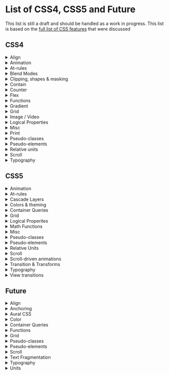 # List of CSS4, CSS5 and Future

This list is still a draft and should be handled as a work in progress.
This list is based on
the [full list of CSS features](https://docs.google.com/spreadsheets/d/1_zDofLl3nJiNAV2Cn1x-59f4NFE_p-y5_IYjIzKNK6k/edit#gid=0)
that were discussed

## CSS4

<details>
  <summary>Align</summary>

| Feature                                                                            | Notes |
|-------------------------------------------------------------------------------------|-------|
| [align-content](https://developer.mozilla.org/en-US/docs/Web/CSS/align-content)     |       |
| [align-items](https://developer.mozilla.org/en-US/docs/Web/CSS/align-items)         |       |
| [align-self](https://developer.mozilla.org/en-US/docs/Web/CSS/align-self)           |       |
| [gap](https://developer.mozilla.org/en-US/docs/Web/CSS/gap)                         |       |
| [justify-content](https://developer.mozilla.org/en-US/docs/Web/CSS/justify-content) |       |
| [justify-items](https://developer.mozilla.org/en-US/docs/Web/CSS/justify-items)     |       |
| [justify-self](https://developer.mozilla.org/en-US/docs/Web/CSS/justify-self)       |       |
| [order](https://developer.mozilla.org/en-US/docs/Web/CSS/order)                     |       |
| [place-content](https://developer.mozilla.org/en-US/docs/Web/CSS/place-content)     |       |
| [place-items](https://developer.mozilla.org/en-US/docs/Web/CSS/place-items)         |       |
| [place-self](https://developer.mozilla.org/en-US/docs/Web/CSS/place-self)           |       |
| [row-gap](https://developer.mozilla.org/en-US/docs/Web/CSS/row-gap)                 |       |

</details>

<details>
  <summary>Animation</summary>

| Feature                                                                        | Notes       |
|---------------------------------------------------------------------------------|-------------|
| Animate grid tracks                                                             | CSS feature |
| [offset](https://developer.mozilla.org/en-US/docs/Web/CSS/offset)               |             |
| [ray()](https://developer.mozilla.org/en-US/docs/Web/CSS/ray)                   |             |
| [transform-box](https://developer.mozilla.org/en-US/docs/Web/CSS/transform-box) |             |
| [will-change](https://developer.mozilla.org/en-US/docs/Web/CSS/will-change)     |             |

</details>

<details>
  <summary>At-rules</summary>

| Feature                                                                                    | Notes |
|---------------------------------------------------------------------------------------------|-------|
| [@forced-colors](https://developer.mozilla.org/en-US/docs/Web/CSS/@media/forced-colors)     |       |
| @media range-syntax                                                                         |       |
| [@supports](https://developer.mozilla.org/en-US/docs/Web/CSS/@supports)                     |       |
| [forced-color-adjust](https://developer.mozilla.org/en-US/docs/Web/CSS/forced-color-adjust) |       |

</details>

<details>
  <summary>Blend Modes</summary>

| Feature                                                                | Notes |
|-------------------------------------------------------------------------|-------|
| [isolation](https://developer.mozilla.org/en-US/docs/Web/CSS/isolation) |       |

</details>

<details>
  <summary>Clipping, shapes & masking</summary>

| Feature                                                                                        | Notes |
|-------------------------------------------------------------------------------------------------|-------|
| [circle()](https://developer.mozilla.org/en-US/docs/Web/CSS/basic-shape/circle)                 |       |
| [clip-path](https://developer.mozilla.org/en-US/docs/Web/CSS/clip-path)                         |       |
| [ellipse()](https://developer.mozilla.org/en-US/docs/Web/CSS/basic-shape/ellipse)               |       |
| [mask-mode](https://developer.mozilla.org/en-US/docs/Web/CSS/mask-mode)                         |       |
| [shape-image-threshold](https://developer.mozilla.org/en-US/docs/Web/CSS/shape-image-threshold) |       |
| [shape-margin](https://developer.mozilla.org/en-US/docs/Web/CSS/shape-margin)                   |       |
| [shape-outside](https://developer.mozilla.org/en-US/docs/Web/CSS/shape-outside)                 |       |

</details>

<details>
  <summary>Contain</summary>

| Feature                                                            | Notes |
|---------------------------------------------------------------------|-------|
| [contain](https://developer.mozilla.org/en-US/docs/Web/CSS/contain) |       |

</details>

<details>
  <summary>Counter</summary>

| Feature                                                                                              | Notes |
|-------------------------------------------------------------------------------------------------------|-------|
| [@counter-style](https://developer.mozilla.org/en-US/docs/Web/CSS/@counter-style)                     |       |
| [counter-set](https://developer.mozilla.org/en-US/docs/Web/CSS/counter-set)                           |       |
| [fallback (@counter-style)](https://developer.mozilla.org/en-US/docs/Web/CSS/@counter-style/fallback) |       |
| [suffix (@counter-style)](https://developer.mozilla.org/en-US/docs/Web/CSS/@counter-style/suffix)     |       |
| [symbols (@counter-style)](https://developer.mozilla.org/en-US/docs/Web/CSS/@counter-style/symbols)   |       |
| [symbols()](https://developer.mozilla.org/en-US/docs/Web/CSS/symbols)                                 |       |
| [system (@counter-style)](https://developer.mozilla.org/en-US/docs/Web/CSS/@counter-style/system)     |       |

</details>

<details>
  <summary>Flex</summary>

| Feature                                                                          | Notes |
|-----------------------------------------------------------------------------------|-------|
| [flex](https://developer.mozilla.org/en-US/docs/Web/CSS/flex)                     |       |
| flex_value#fr                                                                     |       |
| [flex-basis](https://developer.mozilla.org/en-US/docs/Web/CSS/flex-basis)         |       |
| [flex-direction](https://developer.mozilla.org/en-US/docs/Web/CSS/flex-direction) |       |
| [flex-flow](https://developer.mozilla.org/en-US/docs/Web/CSS/flex-flow)           |       |
| [flex-grow](https://developer.mozilla.org/en-US/docs/Web/CSS/flex-grow)           |       |
| [flex-shrink](https://developer.mozilla.org/en-US/docs/Web/CSS/flex-shrink)       |       |
| [flex-wrap](https://developer.mozilla.org/en-US/docs/Web/CSS/flex-wrap)           |       |

</details>

<details>
  <summary>Functions</summary>

| Feature                                                                               | Notes |
|----------------------------------------------------------------------------------------|-------|
| [clamp()](https://developer.mozilla.org/en-US/docs/Web/CSS/clamp)                      |       |
| [env()](https://developer.mozilla.org/en-US/docs/Web/CSS/env)                          |       |
| [fit-content](https://developer.mozilla.org/en-US/docs/Web/CSS/fit-content)            |       |
| [fit-content()](https://developer.mozilla.org/en-US/docs/Web/CSS/fit-content_function) |       |
| [max()](https://developer.mozilla.org/en-US/docs/Web/CSS/max)                          |       |
| [min()](https://developer.mozilla.org/en-US/docs/Web/CSS/min)                          |       |
| [minmax()](https://developer.mozilla.org/en-US/docs/Web/CSS/minmax)                    |       |
| [repeat()](https://developer.mozilla.org/en-US/docs/Web/CSS/repeat)                    |       |
| [var(), --*](https://developer.mozilla.org/en-US/docs/Web/CSS/var)                     |       |

</details>

<details>
  <summary>Gradient</summary>

| Feature                                                                                     | Notes |
|----------------------------------------------------------------------------------------------|-------|
| [conic-gradient()](https://developer.mozilla.org/en-US/docs/Web/CSS/gradient/conic-gradient) |       |

</details>

<details>
  <summary>Grid</summary>

| Feature                                                                                        | Notes |
|-------------------------------------------------------------------------------------------------|-------|
| [grid](https://developer.mozilla.org/en-US/docs/Web/CSS/grid)                                   |       |
| [grid-area](https://developer.mozilla.org/en-US/docs/Web/CSS/grid-area)                         |       |
| [grid-auto-columns](https://developer.mozilla.org/en-US/docs/Web/CSS/grid-auto-columns)         |       |
| [grid-auto-flow](https://developer.mozilla.org/en-US/docs/Web/CSS/grid-auto-flow)               |       |
| [grid-auto-rows](https://developer.mozilla.org/en-US/docs/Web/CSS/grid-auto-rows)               |       |
| [grid-column](https://developer.mozilla.org/en-US/docs/Web/CSS/grid-column)                     |       |
| [grid-column-end](https://developer.mozilla.org/en-US/docs/Web/CSS/grid-column-end)             |       |
| [grid-column-start](https://developer.mozilla.org/en-US/docs/Web/CSS/grid-column-start)         |       |
| [grid-row](https://developer.mozilla.org/en-US/docs/Web/CSS/grid-row)                           |       |
| [grid-row-end](https://developer.mozilla.org/en-US/docs/Web/CSS/grid-row-end)                   |       |
| [grid-row-start](https://developer.mozilla.org/en-US/docs/Web/CSS/grid-row-start)               |       |
| [grid-template](https://developer.mozilla.org/en-US/docs/Web/CSS/grid-template)                 |       |
| [grid-template-areas](https://developer.mozilla.org/en-US/docs/Web/CSS/grid-template-areas)     |       |
| [grid-template-columns](https://developer.mozilla.org/en-US/docs/Web/CSS/grid-template-columns) |       |
| [grid-template-rows](https://developer.mozilla.org/en-US/docs/Web/CSS/grid-template-rows)       |       |

</details>

<details>
  <summary>Image / Video</summary>

| Feature                                                                               | Notes |
|----------------------------------------------------------------------------------------|-------|
| [aspect-ratio](https://developer.mozilla.org/en-US/docs/Web/CSS/aspect-ratio)          |       |
| [cross-fade()](https://developer.mozilla.org/en-US/docs/Web/CSS/cross-fade)            |       |
| [image-orientation](https://developer.mozilla.org/en-US/docs/Web/CSS/image-orientation) |       |
| [image-resolution](https://developer.mozilla.org/en-US/docs/Web/CSS/image-resolution)  |       |
| [image-set()](https://developer.mozilla.org/en-US/docs/Web/CSS/image/image-set)        |       |

</details>

<details>
  <summary>Logical Properties</summary>

| Feature                                                                                                  | Notes       |
|-----------------------------------------------------------------------------------------------------------|-------------|
| [block-size](https://developer.mozilla.org/en-US/docs/Web/CSS/block-size)                                 |             |
| [border-block](https://developer.mozilla.org/en-US/docs/Web/CSS/border-block)                             |             |
| [border-block-color](https://developer.mozilla.org/en-US/docs/Web/CSS/border-block-color)                 |             |
| [border-block-end](https://developer.mozilla.org/en-US/docs/Web/CSS/border-block-end)                     |             |
| [border-block-end-color](https://developer.mozilla.org/en-US/docs/Web/CSS/border-block-end-color)         |             |
| [border-block-end-style](https://developer.mozilla.org/en-US/docs/Web/CSS/border-block-end-style)         |             |
| [border-block-end-width](https://developer.mozilla.org/en-US/docs/Web/CSS/border-block-end-width)         |             |
| [border-block-start](https://developer.mozilla.org/en-US/docs/Web/CSS/border-block-start)                 |             |
| [border-block-start-color](https://developer.mozilla.org/en-US/docs/Web/CSS/border-block-start-color)     |             |
| [border-block-start-style](https://developer.mozilla.org/en-US/docs/Web/CSS/border-block-start-style)     |             |
| [border-block-start-width](https://developer.mozilla.org/en-US/docs/Web/CSS/border-block-start-width)     |             |
| [border-block-style](https://developer.mozilla.org/en-US/docs/Web/CSS/border-block-style)                 |             |
| [border-block-width](https://developer.mozilla.org/en-US/docs/Web/CSS/border-block-width)                 |             |
| [border-end-end-radius](https://developer.mozilla.org/en-US/docs/Web/CSS/border-end-end-radius)           |             |
| [border-end-start-radius](https://developer.mozilla.org/en-US/docs/Web/CSS/border-end-start-radius)       |             |
| [border-inline](https://developer.mozilla.org/en-US/docs/Web/CSS/border-inline)                           |             |
| [border-inline-color](https://developer.mozilla.org/en-US/docs/Web/CSS/border-inline-color)               |             |
| [border-inline-end](https://developer.mozilla.org/en-US/docs/Web/CSS/border-inline-end)                   |             |
| [border-inline-end-color](https://developer.mozilla.org/en-US/docs/Web/CSS/border-inline-end-color)       |             |
| [border-inline-end-style](https://developer.mozilla.org/en-US/docs/Web/CSS/border-inline-end-style)       |             |
| [border-inline-end-width](https://developer.mozilla.org/en-US/docs/Web/CSS/border-inline-end-width)       |             |
| [border-inline-start](https://developer.mozilla.org/en-US/docs/Web/CSS/border-inline-start)               |             |
| [border-inline-start-color](https://developer.mozilla.org/en-US/docs/Web/CSS/border-inline-start-color)   |             |
| [border-inline-start-style](https://developer.mozilla.org/en-US/docs/Web/CSS/border-inline-start-style)   |             |
| [border-inline-start-width](https://developer.mozilla.org/en-US/docs/Web/CSS/border-inline-start-width)   |             |
| [border-inline-style](https://developer.mozilla.org/en-US/docs/Web/CSS/border-inline-style)               |             |
| [border-inline-width](https://developer.mozilla.org/en-US/docs/Web/CSS/border-inline-width)               |             |
| [border-start-end-radius](https://developer.mozilla.org/en-US/docs/Web/CSS/border-start-end-radius)       |             |
| [border-start-start-radius](https://developer.mozilla.org/en-US/docs/Web/CSS/border-start-start-radius)   |             |
| [float](https://developer.mozilla.org/en-US/docs/Web/CSS/float)                                           | start / end |
| [inline-size](https://developer.mozilla.org/en-US/docs/Web/CSS/inline-size)                               |             |
| [margin-block](https://developer.mozilla.org/en-US/docs/Web/CSS/margin-block)                             |             |
| [margin-block-end](https://developer.mozilla.org/en-US/docs/Web/CSS/margin-block-end)                     |             |
| [margin-block-start](https://developer.mozilla.org/en-US/docs/Web/CSS/margin-block-start)                 |             |
| [margin-inline](https://developer.mozilla.org/en-US/docs/Web/CSS/margin-inline)                           |             |
| [margin-inline-end](https://developer.mozilla.org/en-US/docs/Web/CSS/margin-inline-end)                   |             |
| [margin-inline-start](https://developer.mozilla.org/en-US/docs/Web/CSS/margin-inline-start)               |             |
| [max-block-size](https://developer.mozilla.org/en-US/docs/Web/CSS/max-block-size)                         |             |
| [max-inline-size](https://developer.mozilla.org/en-US/docs/Web/CSS/max-inline-size)                       |             |
| [min-block-size](https://developer.mozilla.org/en-US/docs/Web/CSS/min-block-size)                         |             |
| [min-inline-size](https://developer.mozilla.org/en-US/docs/Web/CSS/min-inline-size)                       |             |
| [overflow-block](https://developer.mozilla.org/en-US/docs/Web/CSS/overflow-block)                         |             |
| [overflow-inline](https://developer.mozilla.org/en-US/docs/Web/CSS/overflow-inline)                       |             |
| [overscroll-behavior-block](https://developer.mozilla.org/en-US/docs/Web/CSS/overscroll-behavior-block)   |             |
| [overscroll-behavior-inline](https://developer.mozilla.org/en-US/docs/Web/CSS/overscroll-behavior-inline) |             |
| [padding-block](https://developer.mozilla.org/en-US/docs/Web/CSS/padding-block)                           |             |
| [padding-block-end](https://developer.mozilla.org/en-US/docs/Web/CSS/padding-block-end)                   |             |
| [padding-block-start](https://developer.mozilla.org/en-US/docs/Web/CSS/padding-block-start)               |             |
| [padding-inline](https://developer.mozilla.org/en-US/docs/Web/CSS/padding-inline)                         |             |
| [padding-inline-end](https://developer.mozilla.org/en-US/docs/Web/CSS/padding-inline-end)                 |             |
| [padding-inline-start](https://developer.mozilla.org/en-US/docs/Web/CSS/padding-inline-start)             |             |
| [text-align](https://developer.mozilla.org/en-US/docs/Web/CSS/text-align)                                 | start / end |
| [writing-mode](https://developer.mozilla.org/en-US/docs/Web/CSS/writing-mode)                             |             |

</details>

<details>
  <summary>Misc</summary>

| Feature                                                                      | Notes |
|-------------------------------------------------------------------------------|-------|
| [all](https://developer.mozilla.org/en-US/docs/Web/CSS/all)                   |       |
| caret                                                                         |       |
| [caret-color](https://developer.mozilla.org/en-US/docs/Web/CSS/caret-color)   |       |
| caret-shape                                                                   |       |
| [touch-action](https://developer.mozilla.org/en-US/docs/Web/CSS/touch-action) |       |
| [unset](https://developer.mozilla.org/en-US/docs/Web/CSS/unset)               |       |
| [user-select](https://developer.mozilla.org/en-US/docs/Web/CSS/user-select)   |       |
| [revert](https://developer.mozilla.org/en-US/docs/Web/CSS/revert)             |       |

</details>

<details>
  <summary>Print</summary>

| Feature                                                                                            | Notes |
|-----------------------------------------------------------------------------------------------------|-------|
| [page-orientation (@page)](https://developer.mozilla.org/en-US/docs/Web/CSS/@page/page-orientation) |       |
| [print-color-adjust](https://developer.mozilla.org/en-US/docs/Web/CSS/print-color-adjust)           |       |

</details>

<details>
  <summary>Pseudo-classes</summary>

| Feature                                                                          | Notes |
|-----------------------------------------------------------------------------------|-------|
| [:current](https://developer.mozilla.org/en-US/docs/Web/CSS/:current)             |       |
| [:defined](https://developer.mozilla.org/en-US/docs/Web/CSS/:defined)             |       |
| [:dir](https://developer.mozilla.org/en-US/docs/Web/CSS/:dir)                     |       |
| [:focus-visible](https://developer.mozilla.org/en-US/docs/Web/CSS/:focus-visible) |       |
| [:focus-within](https://developer.mozilla.org/en-US/docs/Web/CSS/:focus-within)   |       |
| [:fullscreen](https://developer.mozilla.org/en-US/docs/Web/CSS/:fullscreen)       |       |
| [:future](https://developer.mozilla.org/en-US/docs/Web/CSS/:future)               |       |
| [:host-context()](https://developer.mozilla.org/en-US/docs/Web/CSS/:host-context) |       |
| [:host()](https://developer.mozilla.org/en-US/docs/Web/CSS/:host_function)        |       |
| [:paused](https://developer.mozilla.org/en-US/docs/Web/CSS/:paused)               |       |
| [:playing](https://developer.mozilla.org/en-US/docs/Web/CSS/:playing)             |       |
| [:user-invalid](https://developer.mozilla.org/en-US/docs/Web/CSS/:user-invalid)   |       |
| [:user-valid](https://developer.mozilla.org/en-US/docs/Web/CSS/:user-valid)       |       |

</details>

<details>
  <summary>Pseudo-elements</summary>

| Feature                                                                      | Notes |
|-------------------------------------------------------------------------------|-------|
| [::backdrop](https://developer.mozilla.org/en-US/docs/Web/CSS/::backdrop)     |       |
| [::cue](https://developer.mozilla.org/en-US/docs/Web/CSS/::cue)               |       |
| [::cue-region](https://developer.mozilla.org/en-US/docs/Web/CSS/::cue-region) |       |
| [::part](https://developer.mozilla.org/en-US/docs/Web/CSS/::part)             |       |
| [::slotted](https://developer.mozilla.org/en-US/docs/Web/CSS/::slotted)       |       |

</details>

<details>
  <summary>Relative units</summary>

| Feature                                                                                                       | Notes |
|----------------------------------------------------------------------------------------------------------------|-------|
| [length#vb](https://developer.mozilla.org/en-US/docs/Web/CSS/length#relative_length_units_based_on_viewport)   |       |
| [length#vh](https://developer.mozilla.org/en-US/docs/Web/CSS/length#relative_length_units_based_on_viewport)   |       |
| [length#vi](https://developer.mozilla.org/en-US/docs/Web/CSS/length#relative_length_units_based_on_viewport)   |       |
| [length#vmax](https://developer.mozilla.org/en-US/docs/Web/CSS/length#relative_length_units_based_on_viewport) |       |
| [length#vmin](https://developer.mozilla.org/en-US/docs/Web/CSS/length#relative_length_units_based_on_viewport) |       |
| [length#vw](https://developer.mozilla.org/en-US/docs/Web/CSS/length#relative_length_units_based_on_viewport)   |       |

</details>

<details>
  <summary>Scroll</summary>

| Feature                                                                                                    | Notes |
|-------------------------------------------------------------------------------------------------------------|-------|
| [overflow-anchor](https://developer.mozilla.org/en-US/docs/Web/CSS/overflow-anchor)                         |       |
| [overscroll-behavior](https://developer.mozilla.org/en-US/docs/Web/CSS/overscroll-behavior)                 |       |
| [overscroll-behavior-x](https://developer.mozilla.org/en-US/docs/Web/CSS/overscroll-behavior-x)             |       |
| [overscroll-behavior-y](https://developer.mozilla.org/en-US/docs/Web/CSS/overscroll-behavior-y)             |       |
| [scroll-behavior](https://developer.mozilla.org/en-US/docs/Web/CSS/scroll-behavior)                         |       |
| [scroll-margin](https://developer.mozilla.org/en-US/docs/Web/CSS/scroll-margin)                             |       |
| [scroll-margin-block](https://developer.mozilla.org/en-US/docs/Web/CSS/scroll-margin-block)                 |       |
| [scroll-margin-block-end](https://developer.mozilla.org/en-US/docs/Web/CSS/scroll-margin-block-end)         |       |
| [scroll-margin-block-start](https://developer.mozilla.org/en-US/docs/Web/CSS/scroll-margin-block-start)     |       |
| [scroll-margin-bottom](https://developer.mozilla.org/en-US/docs/Web/CSS/scroll-margin-bottom)               |       |
| [scroll-margin-inline](https://developer.mozilla.org/en-US/docs/Web/CSS/scroll-margin-inline)               |       |
| [scroll-margin-inline-end](https://developer.mozilla.org/en-US/docs/Web/CSS/scroll-margin-inline-end)       |       |
| [scroll-margin-inline-start](https://developer.mozilla.org/en-US/docs/Web/CSS/scroll-margin-inline-start)   |       |
| [scroll-margin-left](https://developer.mozilla.org/en-US/docs/Web/CSS/scroll-margin-left)                   |       |
| [scroll-margin-right](https://developer.mozilla.org/en-US/docs/Web/CSS/scroll-margin-right)                 |       |
| [scroll-margin-top](https://developer.mozilla.org/en-US/docs/Web/CSS/scroll-margin-top)                     |       |
| [scroll-padding](https://developer.mozilla.org/en-US/docs/Web/CSS/scroll-padding)                           |       |
| [scroll-padding-block](https://developer.mozilla.org/en-US/docs/Web/CSS/scroll-padding-block)               |       |
| [scroll-padding-block-end](https://developer.mozilla.org/en-US/docs/Web/CSS/scroll-padding-block-end)       |       |
| [scroll-padding-block-start](https://developer.mozilla.org/en-US/docs/Web/CSS/scroll-padding-block-start)   |       |
| [scroll-padding-bottom](https://developer.mozilla.org/en-US/docs/Web/CSS/scroll-padding-bottom)             |       |
| [scroll-padding-inline](https://developer.mozilla.org/en-US/docs/Web/CSS/scroll-padding-inline)             |       |
| [scroll-padding-inline-end](https://developer.mozilla.org/en-US/docs/Web/CSS/scroll-padding-inline-end)     |       |
| [scroll-padding-inline-start](https://developer.mozilla.org/en-US/docs/Web/CSS/scroll-padding-inline-start) |       |
| [scroll-padding-left](https://developer.mozilla.org/en-US/docs/Web/CSS/scroll-padding-left)                 |       |
| [scroll-padding-right](https://developer.mozilla.org/en-US/docs/Web/CSS/scroll-padding-right)               |       |
| [scroll-padding-top](https://developer.mozilla.org/en-US/docs/Web/CSS/scroll-padding-top)                   |       |
| [scroll-snap-align](https://developer.mozilla.org/en-US/docs/Web/CSS/scroll-snap-align)                     |       |
| [scroll-snap-stop](https://developer.mozilla.org/en-US/docs/Web/CSS/scroll-snap-stop)                       |       |
| [scroll-snap-type](https://developer.mozilla.org/en-US/docs/Web/CSS/scroll-snap-type)                       |       |

</details>


<details>
  <summary>Typography</summary>

| Feature                                                                                                                  | Notes |
|---------------------------------------------------------------------------------------------------------------------------|-------|
| @annotation                                                                                                               |       |
| @character-variant                                                                                                        |       |
| [@font-feature-values](https://developer.mozilla.org/en-US/docs/Web/CSS/@font-feature-values)                             |       |
| [@font-palette-values](https://developer.mozilla.org/en-US/docs/Web/CSS/@font-palette-values)                             |       |
| @ornaments                                                                                                                |       |
| @styleset                                                                                                                 |       |
| @stylistic                                                                                                                |       |
| @swash                                                                                                                    |       |
| [-webkit-line-clamp](https://developer.mozilla.org/en-US/docs/Web/CSS/-webkit-line-clamp)                                 |       |
| annotation()                                                                                                              |       |
| [base-palette (@font-palette-values)](https://developer.mozilla.org/en-US/docs/Web/CSS/@font-palette-values/base-palette) |       |
| character-variant()                                                                                                       |       |
| [local()](https://developer.mozilla.org/en-US/docs/Web/CSS/@font-face)                                                    |       |
| [font-family (@font-palette-values)](https://developer.mozilla.org/en-US/docs/Web/CSS/@font-palette-values)               |       |
| [font-optical-sizing](https://developer.mozilla.org/en-US/docs/Web/CSS/font-optical-sizing)                               |       |
| [font-palette](https://developer.mozilla.org/en-US/docs/Web/CSS/font-palette)                                             |       |
| [font-synthesis](https://developer.mozilla.org/en-US/docs/Web/CSS/font-synthesis)                                         |       |
| [font-synthesis-small-caps](https://developer.mozilla.org/en-US/docs/Web/CSS/font-synthesis-small-caps)                   |       |
| [font-synthesis-style](https://developer.mozilla.org/en-US/docs/Web/CSS/font-synthesis-style)                             |       |
| [font-synthesis-weight](https://developer.mozilla.org/en-US/docs/Web/CSS/font-synthesis-weight)                           |       |
| [font-variant](https://developer.mozilla.org/en-US/docs/Web/CSS/font-variant)                                             |       |
| [font-variant (@font-face)](https://developer.mozilla.org/en-US/docs/Web/CSS/@font-face)                                  |       |
| [font-variant-alternates](https://developer.mozilla.org/en-US/docs/Web/CSS/font-variant-alternates)                       |       |
| [font-variant-caps](https://developer.mozilla.org/en-US/docs/Web/CSS/font-variant-caps)                                   |       |
| [font-variant-east-asian](https://developer.mozilla.org/en-US/docs/Web/CSS/font-variant-east-asian)                       |       |
| [font-variant-emoji](https://developer.mozilla.org/en-US/docs/Web/CSS/font-variant-emoji)                                 |       |
| [font-variant-ligatures](https://developer.mozilla.org/en-US/docs/Web/CSS/font-variant-ligatures)                         |       |
| [font-variant-numeric](https://developer.mozilla.org/en-US/docs/Web/CSS/font-variant-numeric)                             |       |
| [font-variant-position](https://developer.mozilla.org/en-US/docs/Web/CSS/font-variant-position)                           |       |
| [font-variation-settings](https://developer.mozilla.org/en-US/docs/Web/CSS/font-variation-settings)                       |       |
| [font-variation-settings (@font-face)](https://developer.mozilla.org/en-US/docs/Web/CSS/@font-face)                       |       |
| [hanging-punctuation](https://developer.mozilla.org/en-US/docs/Web/CSS/hanging-punctuation)                               |       |
| [hyphens](https://developer.mozilla.org/en-US/docs/Web/CSS/hyphens)                                                       |       |
| [line-gap-override (@font-face)](https://developer.mozilla.org/en-US/docs/Web/CSS/@font-face)                             |       |
| styleset()                                                                                                                |       |
| stylistic()                                                                                                               |       |
| swash()                                                                                                                   |       |
| [text-combine-upright](https://developer.mozilla.org/en-US/docs/Web/CSS/text-combine-upright)                             |       |
| [text-decoration-color](https://developer.mozilla.org/en-US/docs/Web/CSS/text-decoration-color)                           |       |
| [text-decoration-line](https://developer.mozilla.org/en-US/docs/Web/CSS/text-decoration-line)                             |       |
| [text-decoration-skip](https://developer.mozilla.org/en-US/docs/Web/CSS/text-decoration-skip)                             |       |
| [text-decoration-skip-ink](https://developer.mozilla.org/en-US/docs/Web/CSS/text-decoration-skip-ink)                     |       |
| [text-decoration-style](https://developer.mozilla.org/en-US/docs/Web/CSS/text-decoration-style)                           |       |
| [text-decoration-thickness](https://developer.mozilla.org/en-US/docs/Web/CSS/text-decoration-thickness)                   |       |
| [text-emphasis](https://developer.mozilla.org/en-US/docs/Web/CSS/text-emphasis)                                           |       |
| [text-emphasis-color](https://developer.mozilla.org/en-US/docs/Web/CSS/text-emphasis-color)                               |       |
| [text-emphasis-position](https://developer.mozilla.org/en-US/docs/Web/CSS/text-emphasis-position)                         |       |
| [text-emphasis-style](https://developer.mozilla.org/en-US/docs/Web/CSS/text-emphasis-style)                               |       |
| [text-orientation](https://developer.mozilla.org/en-US/docs/Web/CSS/text-orientation)                                     |       |
| [text-underline-offset](https://developer.mozilla.org/en-US/docs/Web/CSS/text-underline-offset)                           |       |
| [text-underline-position](https://developer.mozilla.org/en-US/docs/Web/CSS/text-underline-position)                       |       |
| ornaments()                                                                                                               |       |

</details>

## CSS5

<details>
  <summary>Animation</summary>

| Feature                                                                                        | Notes |
|-------------------------------------------------------------------------------------------------|-------|
| [animation-composition](https://developer.mozilla.org/en-US/docs/Web/CSS/animation-composition) |       |
| [offset-anchor](https://developer.mozilla.org/en-US/docs/Web/CSS/offset-anchor)                 |       |
| [offset-distance](https://developer.mozilla.org/en-US/docs/Web/CSS/offset-distance)             |       |
| [offset-path](https://developer.mozilla.org/en-US/docs/Web/CSS/offset-path)                     |       |
| [offset-position](https://developer.mozilla.org/en-US/docs/Web/CSS/offset-position)             |       |
| [offset-rotate](https://developer.mozilla.org/en-US/docs/Web/CSS/offset-rotate)                 |       |

</details>

<details>
  <summary>At-rules</summary>

| Feature                                                                                                                        | Notes |
|---------------------------------------------------------------------------------------------------------------------------------|-------|
| @custom-media                                                                                                                   |       |
| [@layer](https://developer.mozilla.org/en-US/docs/Web/CSS/@layer)                                                               |       |
| [@scope](https://developer.mozilla.org/en-US/docs/Web/CSS/@scope)                                                               |       |
| [@scope :scope](https://developer.mozilla.org/en-US/docs/Web/CSS/:scope)                                                        |       |
| [@starting-style](https://developer.mozilla.org/en-US/docs/Web/CSS/@starting-style)                                             |       |
| [@supports selector()](https://developer.mozilla.org/en-US/docs/Web/CSS/@supports)                                              |       |
| [override-colors (@font-palette-values)](https://developer.mozilla.org/en-US/docs/Web/CSS/@font-palette-values/override-colors) |       |
| [syntax (@property)](https://developer.mozilla.org/en-US/docs/Web/CSS/@property)                                                |       |

</details>

<details>
  <summary>Cascade Layers</summary>

| Feature                                                                      | Notes |
|-------------------------------------------------------------------------------|-------|
| [layer()](https://developer.mozilla.org/en-US/docs/Web/CSS/@layer)            |       |
| [layer() (@import)](https://developer.mozilla.org/en-US/docs/Web/CSS/@layer)  |       |
| [revert-layer](https://developer.mozilla.org/en-US/docs/Web/CSS/revert-layer) |       |

</details>

<details>
  <summary>Colors & theming</summary>

| Feature                                                                                                                                    | Notes |
|---------------------------------------------------------------------------------------------------------------------------------------------|-------|
| [accent-color](https://developer.mozilla.org/en-US/docs/Web/CSS/accent-color)                                                               |       |
| [color-scheme](https://developer.mozilla.org/en-US/docs/Web/CSS/color-scheme)                                                               |       |
| [color-mix()](https://developer.mozilla.org/en-US/docs/Web/CSS/color_value/color-mix)                                                       |       |
| [color() - display-p3, rec2020, a98, prophoto, xyz, xyz-d50, xyz-d65](https://developer.mozilla.org/en-US/docs/Web/CSS/color_value/color)   |       |
| [color(from ...) - relative color syntax](https://developer.mozilla.org/en-US/docs/Web/CSS/color_value/color)                               |       |
| [Hue interpolation (gradients "in" syntax, "hue longer" syntax)](https://developer.mozilla.org/en-US/docs/Web/CSS/hue-interpolation-method) |       |
| [hwb()](https://developer.mozilla.org/en-US/docs/Web/CSS/color_value/hwb)                                                                   |       |
| [oklab()](https://developer.mozilla.org/en-US/docs/Web/CSS/color_value/oklab)                                                               |       |
| [oklch()](https://developer.mozilla.org/en-US/docs/Web/CSS/color_value/oklch)                                                               |       |
| [lab()](https://developer.mozilla.org/en-US/docs/Web/CSS/color_value/lab)                                                                   |       |
| [lch()](https://developer.mozilla.org/en-US/docs/Web/CSS/color_value/lch)                                                                   |       |

</details>

<details>
  <summary>Container Queries</summary>

| Feature                                                                                                                                                   | Notes |
|------------------------------------------------------------------------------------------------------------------------------------------------------------|-------|
| [length#cqw, cqi, cqb, cqh, cqmax, cqmin](https://developer.mozilla.org/en-US/docs/Web/CSS/CSS_containment/Container_queries#container_query_length_units) |       |
| [contain-intrinsic-block-size](https://developer.mozilla.org/en-US/docs/Web/CSS/contain-intrinsic-block-size)                                              |       |
| [contain-intrinsic-height](https://developer.mozilla.org/en-US/docs/Web/CSS/contain-intrinsic-height)                                                      |       |
| [contain-intrinsic-inline-size](https://developer.mozilla.org/en-US/docs/Web/CSS/contain-intrinsic-inline-size)                                            |       |
| [contain-intrinsic-size](https://developer.mozilla.org/en-US/docs/Web/CSS/contain-intrinsic-size)                                                          |       |
| [contain-intrinsic-width](https://developer.mozilla.org/en-US/docs/Web/CSS/contain-intrinsic-width)                                                        |       |
| [container](https://developer.mozilla.org/en-US/docs/Web/CSS/container)                                                                                    |       |
| [container-name](https://developer.mozilla.org/en-US/docs/Web/CSS/container-name)                                                                          |       |
| [container-type](https://developer.mozilla.org/en-US/docs/Web/CSS/container-type)                                                                          |       |

</details>

<details>
  <summary>Grid</summary>

| Feature                                                                            | Notes |
|-------------------------------------------------------------------------------------|-------|
| [Subgrid](https://developer.mozilla.org/en-US/docs/Web/CSS/CSS_grid_layout/Subgrid) |       |

</details>

<details>
  <summary>Logical Properites</summary>

| Feature                                                                                  | Notes |
|-------------------------------------------------------------------------------------------|-------|
| [inset](https://developer.mozilla.org/en-US/docs/Web/CSS/inset)                           |       |
| [inset-block](https://developer.mozilla.org/en-US/docs/Web/CSS/inset-block)               |       |
| [inset-block-end](https://developer.mozilla.org/en-US/docs/Web/CSS/inset-block-end)       |       |
| [inset-block-start](https://developer.mozilla.org/en-US/docs/Web/CSS/inset-block-start)   |       |
| [inset-inline](https://developer.mozilla.org/en-US/docs/Web/CSS/inset-inline)             |       |
| [inset-inline-end](https://developer.mozilla.org/en-US/docs/Web/CSS/inset-inline-end)     |       |
| [inset-inline-start](https://developer.mozilla.org/en-US/docs/Web/CSS/inset-inline-start) |       |

</details>

<details>
  <summary>Math Functions</summary>

| Feature                                                          | Notes |
|-------------------------------------------------------------------|-------|
| [abs()](https://developer.mozilla.org/en-US/docs/Web/CSS/abs)     |       |
| [acos()](https://developer.mozilla.org/en-US/docs/Web/CSS/acos)   |       |
| [asin()](https://developer.mozilla.org/en-US/docs/Web/CSS/asin)   |       |
| [atan()](https://developer.mozilla.org/en-US/docs/Web/CSS/atan)   |       |
| [atan2()](https://developer.mozilla.org/en-US/docs/Web/CSS/atan2) |       |
| [cos()](https://developer.mozilla.org/en-US/docs/Web/CSS/cos)     |       |
| [exp()](https://developer.mozilla.org/en-US/docs/Web/CSS/exp)     |       |
| [hypot()](https://developer.mozilla.org/en-US/docs/Web/CSS/hypot) |       |
| [log()](https://developer.mozilla.org/en-US/docs/Web/CSS/log)     |       |
| [mod()](https://developer.mozilla.org/en-US/docs/Web/CSS/mod)     |       |
| [pow()](https://developer.mozilla.org/en-US/docs/Web/CSS/pow)     |       |
| [rem()](https://developer.mozilla.org/en-US/docs/Web/CSS/rem)     |       |
| [round()](https://developer.mozilla.org/en-US/docs/Web/CSS/round) |       |
| [sin()](https://developer.mozilla.org/en-US/docs/Web/CSS/sin)     |       |
| [sign()](https://developer.mozilla.org/en-US/docs/Web/CSS/sign)   |       |
| [sqrt()](https://developer.mozilla.org/en-US/docs/Web/CSS/sqrt)   |       |
| [tan()](https://developer.mozilla.org/en-US/docs/Web/CSS/tan)     |       |

</details>

<details>
  <summary>Misc</summary>

| Feature                                                                                    | Notes |
|---------------------------------------------------------------------------------------------|-------|
| [Nesting](https://developer.mozilla.org/en-US/docs/Web/CSS/CSS_nesting/Using_CSS_nesting)   |       |

</details>


<details>
  <summary>Pseudo-classes</summary>

| Feature                                                                                                  | Notes |
|-----------------------------------------------------------------------------------------------------------|-------|
| [:has()](https://developer.mozilla.org/en-US/docs/Web/CSS/:has)                                           |       |
| [:is()](https://developer.mozilla.org/en-US/docs/Web/CSS/:is)                                             |       |
| [:nth-child(An+B [of S]?)](https://developer.mozilla.org/en-US/docs/Web/CSS/:nth-child#using_of_selector) |       |
| [:picture-in-picture](https://developer.mozilla.org/en-US/docs/Web/CSS/:picture-in-picture)               |       |
| [:popover-open](https://developer.mozilla.org/en-US/docs/Web/CSS/:popover-open)                           |       |
| [:where()](https://developer.mozilla.org/en-US/docs/Web/CSS/:where)                                       |       |

</details>

<details>
  <summary>Pseudo-elements</summary>

| Feature                                                                              | Notes |
|---------------------------------------------------------------------------------------|-------|
| [::grammar-error](https://developer.mozilla.org/en-US/docs/Web/CSS/::grammar-error)   |       |
| [::marker](https://developer.mozilla.org/en-US/docs/Web/CSS/::marker)                 |       |
| [::spelling-error](https://developer.mozilla.org/en-US/docs/Web/CSS/::spelling-error) |       |

</details>

<details>
  <summary>Relative Units</summary>

| Feature                                                                                                                                   | Notes |
|--------------------------------------------------------------------------------------------------------------------------------------------|-------|
| [Dynamic Viewport Units (dvh, lvh & svh)](https://developer.mozilla.org/en-US/docs/Web/CSS/length#relative_length_units_based_on_viewport) |       |
| [length#cap](https://developer.mozilla.org/en-US/docs/Web/CSS/length#cap)                                                                  |       |
| [length#ex, length#rex](https://developer.mozilla.org/en-US/docs/Web/CSS/length#ex)                                                        |       |
| [length#ic, length#ric](https://developer.mozilla.org/en-US/docs/Web/CSS/length#ic)                                                        |       |
| [length#lh, length#rlh](https://developer.mozilla.org/en-US/docs/Web/CSS/length#lh)                                                        |       |

</details>

<details>
  <summary>Scroll</summary>

| Feature                                                                                      | Notes      |
|-----------------------------------------------------------------------------------------------|------------|
| [content-visibility](https://developer.mozilla.org/en-US/docs/Web/CSS/content-visibility)     |            |
| [overflow](https://developer.mozilla.org/en-US/docs/Web/CSS/overflow)                         | clip value |
| [overflow-clip-margin](https://developer.mozilla.org/en-US/docs/Web/CSS/overflow-clip-margin) |            |
| [scrollbar-color](https://developer.mozilla.org/en-US/docs/Web/CSS/scrollbar-color)           |            |
| [scrollbar-gutter](https://developer.mozilla.org/en-US/docs/Web/CSS/scrollbar-gutter)         |            |
| [scrollbar-width](https://developer.mozilla.org/en-US/docs/Web/CSS/scrollbar-width)           |            |

</details>

<details>
  <summary>Scroll-driven animations</summary>

| Feature                                                                                        | Notes |
|-------------------------------------------------------------------------------------------------|-------|
| [animation-range](https://developer.mozilla.org/en-US/docs/Web/CSS/animation-range)             |       |
| [animation-range-end](https://developer.mozilla.org/en-US/docs/Web/CSS/animation-range-end)     |       |
| [animation-range-start](https://developer.mozilla.org/en-US/docs/Web/CSS/animation-range-start) |       |
| [animation-timeline](https://developer.mozilla.org/en-US/docs/Web/CSS/animation-timeline)       |       |
| [scroll-timeline](https://developer.mozilla.org/en-US/docs/Web/CSS/scroll-timeline)             |       |
| [scroll-timeline-axis](https://developer.mozilla.org/en-US/docs/Web/CSS/scroll-timeline-axis)   |       |
| [scroll-timeline-name](https://developer.mozilla.org/en-US/docs/Web/CSS/scroll-timeline-name)   |       |
| [scroll()](https://developer.mozilla.org/en-US/docs/Web/CSS/animation-timeline/scroll)          |       |
| [timeline-scope](https://developer.mozilla.org/en-US/docs/Web/CSS/timeline-scope)               |       |
| [view-timeline](https://developer.mozilla.org/en-US/docs/Web/CSS/view-timeline)                 |       |
| [view-timeline-axis](https://developer.mozilla.org/en-US/docs/Web/CSS/view-timeline-axis)       |       |
| [view-timeline-inset](https://developer.mozilla.org/en-US/docs/Web/CSS/view-timeline-inset)     |       |
| [view-timeline-name](https://developer.mozilla.org/en-US/docs/Web/CSS/view-timeline-name)       |       |

</details>

<details>
  <summary>Transition & Transforms</summary>

| Feature                                                                                    | Notes |
|---------------------------------------------------------------------------------------------|-------|
| [overlay](https://developer.mozilla.org/en-US/docs/Web/CSS/overlay)                         |       |
| [rotate](https://developer.mozilla.org/en-US/docs/Web/CSS/rotate)                           |       |
| [scale](https://developer.mozilla.org/en-US/docs/Web/CSS/scale)                             |       |
| [transition-behavior](https://developer.mozilla.org/en-US/docs/Web/CSS/transition-behavior) |       |
| [translate](https://developer.mozilla.org/en-US/docs/Web/CSS/translate)                     |       |

</details>

<details>
  <summary>Typography</summary>

| Feature                                                                                                      | Notes            |
|---------------------------------------------------------------------------------------------------------------|------------------|
| [ascent-override (@font-face)](https://developer.mozilla.org/en-US/docs/Web/CSS/@font-face/ascent-override)   |                  |
| [descent-override (@font-face)](https://developer.mozilla.org/en-US/docs/Web/CSS/@font-face/descent-override) |                  |
| [font-size-adjust](https://developer.mozilla.org/en-US/docs/Web/CSS/font-size-adjust)                         |                  |
| [font-synthesis-position](https://developer.mozilla.org/en-US/docs/Web/CSS/font-synthesis-position)           |                  |
| [hyphenate-character](https://developer.mozilla.org/en-US/docs/Web/CSS/hyphenate-character)                   |                  |
| [hyphenate-limit-chars](https://developer.mozilla.org/en-US/docs/Web/CSS/hyphenate-limit-chars)               |                  |
| [initial-letter](https://developer.mozilla.org/en-US/docs/Web/CSS/initial-letter)                             |                  |
| [initial-letter-align](https://developer.mozilla.org/en-US/docs/Web/CSS/initial-letter-align)                 |                  |
| text-box-trim                                                                                                 |                  |
| text-box-edge                                                                                                 |                  |
| [text-wrap](https://developer.mozilla.org/en-US/docs/Web/CSS/text-wrap)                                       | balance / pretty |

</details>

<details>
  <summary>View transitions</summary>

| Feature                                                                                                      | Notes |
|---------------------------------------------------------------------------------------------------------------|-------|
| [::view-transition](https://developer.mozilla.org/en-US/docs/Web/CSS/::view-transition)                       |       |
| [::view-transition-group](https://developer.mozilla.org/en-US/docs/Web/CSS/::view-transition-group)           |       |
| [::view-transition-image-pair](https://developer.mozilla.org/en-US/docs/Web/CSS/::view-transition-image-pair) |       |
| [::view-transition-new](https://developer.mozilla.org/en-US/docs/Web/CSS/::view-transition-new)               |       |
| [::view-transition-old](https://developer.mozilla.org/en-US/docs/Web/CSS/::view-transition-old)               |       |
| @view-transition                                                                                              |       |
| view-transition-class                                                                                         |       |
| [view-transition-name](https://developer.mozilla.org/en-US/docs/Web/CSS/view-transition-name)                 |       |
| view-transition-type                                                                                          |       |

</details>

## Future

<details>
  <summary>Align</summary>

| Feature                                                                          | Notes |
|-----------------------------------------------------------------------------------|-------|
| [align-tracks](https://developer.mozilla.org/en-US/docs/Web/CSS/align-tracks)     |       |
| [justify-tracks](https://developer.mozilla.org/en-US/docs/Web/CSS/justify-tracks) |       |

</details>

<details>
  <summary>Anchoring</summary>

| Feature | Notes |
|----------|-------|
| anchor() |       |

</details>


<details>
  <summary>Aural CSS</summary>

| Feature                                                                                              | Notes |
|-------------------------------------------------------------------------------------------------------|-------|
| [speak-as (@counter-style)](https://developer.mozilla.org/en-US/docs/Web/CSS/@counter-style/speak-as) |       |

</details>

<details>
  <summary>Color</summary>

| Feature                                                                                        | Notes |
|-------------------------------------------------------------------------------------------------|-------|
| [contrast-color()](https://developer.mozilla.org/en-US/docs/Web/CSS/color_value/color-contrast) |       |

</details>

<details>
<summary>Container Queries</summary>

| Feature                                                                                             | Notes |
|------------------------------------------------------------------------------------------------------|-------|
| [Style queries](https://developer.mozilla.org/en-US/docs/Web/CSS/@container#container_style_queries) |       |

</details>

<details>
  <summary>Functions</summary>

| Feature                                                                | Notes |
|-------------------------------------------------------------------------|-------|
| [element()](https://developer.mozilla.org/en-US/docs/Web/CSS/element)   |       |
| [image()](https://developer.mozilla.org/en-US/docs/Web/CSS/image/image) |       |

</details>

<details>
  <summary>Grid</summary>

| Feature                                                                                | Notes |
|-----------------------------------------------------------------------------------------|-------|
| [masonry-auto-flow](https://developer.mozilla.org/en-US/docs/Web/CSS/masonry-auto-flow) |       |

</details>

<details>
  <summary>Pseudo-classes</summary>

| Feature                                                                          | Notes |
|-----------------------------------------------------------------------------------|-------|
| [:modal](https://developer.mozilla.org/en-US/docs/Web/CSS/:modal)                 |       |
| [:target-within](https://developer.mozilla.org/en-US/docs/Web/CSS/:target-within) |       |
| :top-layer                                                                        |       |

</details>

<details>
  <summary>Pseudo-elements</summary>

| Feature                                                                        | Notes |
|---------------------------------------------------------------------------------|-------|
| [::target-text](https://developer.mozilla.org/en-US/docs/Web/CSS/::target-text) |       |

</details>
<details>
  <summary>Scroll</summary>

| Feature      | Notes |
|---------------|-------|
| target-text() |       |

</details>

<details>
  <summary>Text Fragmentation</summary>

| Feature                                                            | Notes |
|---------------------------------------------------------------------|-------|
| [orphans](https://developer.mozilla.org/en-US/docs/Web/CSS/orphans) |       |

</details>

<details>
  <summary>Typography</summary>

| Feature                                                                                      | Notes                        |
|-----------------------------------------------------------------------------------------------|------------------------------|
| [line-clamp](https://developer.mozilla.org/en-US/docs/Web/CSS/-webkit-line-clamp)             | Currently -webkit-line-clamp |
| [line-height-step](https://developer.mozilla.org/en-US/docs/Web/CSS/line-height-step)         |                              |
| [margin-trim](https://developer.mozilla.org/en-US/docs/Web/CSS/margin-trim)                   |                              |
| [text-size-adjust](https://developer.mozilla.org/en-US/docs/Web/CSS/text-size-adjust)         |                              |
| [white-space-collapse](https://developer.mozilla.org/en-US/docs/Web/CSS/white-space-collapse) |                              |
| white-space-trim                                                                              |                              |

</details>

<details>
  <summary>Units</summary>

| Feature                                                                   | Notes |
|----------------------------------------------------------------------------|-------|
| [frequency#Hz](https://developer.mozilla.org/en-US/docs/Web/CSS/frequency) |       |

</details>



